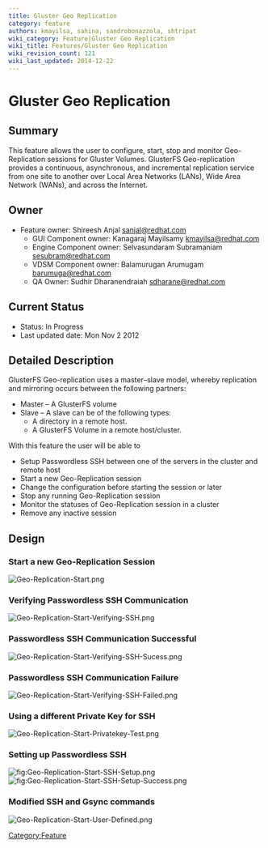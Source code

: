 ```yaml
---
title: Gluster Geo Replication
category: feature
authors: kmayilsa, sahina, sandrobonazzola, shtripat
wiki_category: Feature|Gluster Geo Replication
wiki_title: Features/Gluster Geo Replication
wiki_revision_count: 121
wiki_last_updated: 2014-12-22
---
```


# Gluster Geo Replication

## Summary

This feature allows the user to configure, start, stop and monitor Geo-Replication sessions for Gluster Volumes. GlusterFS Geo-replication provides a continuous, asynchronous, and incremental replication service from one site to another over Local Area Networks (LANs), Wide Area Network (WANs), and across the Internet.

## Owner

*   Feature owner: Shireesh Anjal <sanjal@redhat.com>
    -   GUI Component owner: Kanagaraj Mayilsamy <kmayilsa@redhat.com>
    -   Engine Component owner: Selvasundaram Subramaniam <sesubram@redhat.com>
    -   VDSM Component owner: Balamurugan Arumugam <barumuga@redhat.com>
    -   QA Owner: Sudhir Dharanendraiah <sdharane@redhat.com>

## Current Status

*   Status: In Progress
*   Last updated date: Mon Nov 2 2012

## Detailed Description

GlusterFS Geo-replication uses a master–slave model, whereby replication and mirroring occurs between the following partners:

*   Master – A GlusterFS volume
*   Slave – A slave can be of the following types:
    -   A directory in a remote host.
    -   A GlusterFS Volume in a remote host/cluster.

With this feature the user will be able to

*   Setup Passwordless SSH between one of the servers in the cluster and remote host
*   Start a new Geo-Replication session
*   Change the configuration before starting the session or later
*   Stop any running Geo-Replication session
*   Monitor the statuses of Geo-Replication session in a cluster
*   Remove any inactive session

## Design

### Start a new Geo-Replication Session

![](Geo-Replication-Start.png "Geo-Replication-Start.png")

### Verifying Passwordless SSH Communication

![](Geo-Replication-Start-Verifying-SSH.png "Geo-Replication-Start-Verifying-SSH.png")

### Passwordless SSH Communication Successful

![](Geo-Replication-Start-Verifying-SSH-Sucess.png "Geo-Replication-Start-Verifying-SSH-Sucess.png")

### Passwordless SSH Communication Failure

![](Geo-Replication-Start-Verifying-SSH-Failed.png "Geo-Replication-Start-Verifying-SSH-Failed.png")

### Using a different Private Key for SSH

![](Geo-Replication-Start-Privatekey-Test.png "Geo-Replication-Start-Privatekey-Test.png")

### Setting up Passwordless SSH

![](Geo-Replication-Start-SSH-Setup.png "fig:Geo-Replication-Start-SSH-Setup.png") ![](Geo-Replication-Start-SSH-Setup-Success.png "fig:Geo-Replication-Start-SSH-Setup-Success.png")

### Modified SSH and Gsync commands

![](Geo-Replication-Start-User-Defined.png "Geo-Replication-Start-User-Defined.png")

<Category:Feature>
